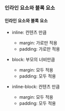 ### 인라인 요소와 블록 요소  
#### 인라인 요소와 블록 요소  
- inline: 컨텐츠 만큼  
    - margin: 가로만 적용 
    - padding: 가로만 적용   

- block: 부모의 너비만큼  
    - margin: 모두 적용 
    - padding: 모두 적용  

- inline-block: 컨텐츠 만큼 
    - margin: 모두 적용 
    - padding: 모두 적용  